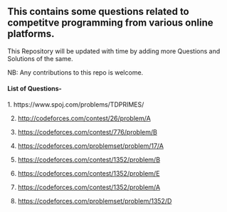 <h2> This contains some questions related to competitve programming from various online platforms. </h2>
This Repository will be updated with time by adding more Questions and Solutions of the same.

NB: Any contributions to this repo is welcome.

<h4> List of Questions- </h4>
1. https://www.spoj.com/problems/TDPRIMES/

2. http://codeforces.com/contest/26/problem/A

3. https://codeforces.com/contest/776/problem/B

4. https://codeforces.com/problemset/problem/17/A

5. https://codeforces.com/contest/1352/problem/B

6. https://codeforces.com/contest/1352/problem/E

7. https://codeforces.com/contest/1352/problem/A

8. https://codeforces.com/problemset/problem/1352/D

